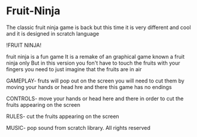 # Fruit-Ninja
The classic fruit ninja game is back but this time it is very different and cool and it is designed in scratch language

!FRUIT NINJA!

fruit ninja is a fun game
It is a remake of an graphical game known a fruit ninja only
But in this version you fon't have to touch the fruits with your fingers
you need to just imagine that the fruits are in air

GAMEPLAY- 
fruts will pop out on the screen
you will need to cut them by moving your hands or head hre and there
this game has no endings

CONTROLS-
move your hands or head here and there in order to cut the fruits appearing on the screen

RULES-
cut the fruits appearing on the screen

MUSIC-
pop sound from scratch library.
All rights reserved
